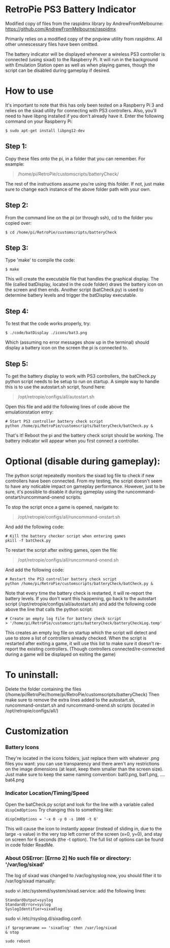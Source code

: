 # RetroPie PS3 Battery Indicator

Modified copy of files from the raspidmx library by AndrewFromMelbourne:
https://github.com/AndrewFromMelbourne/raspidmx

Primarily relies on a modified copy of the pngview utility from raspidmx. All other unnescessary files have been omitted.

The battery indicator will be displayed whenever a wireless PS3 controller is connected (using sixad) to the Raspberry Pi. It will run in the background with Emulation Station open as well as when playing games, though the script can be disabled during gameplay if desired.

# How to use
It's important to note that this has only been tested on a Raspberry Pi 3 and relies on the sixad utility for connecting with PS3 controllers. Also, you'll need to have libpng installed if you don't already have it. Enter the following command on your Raspberry Pi:
```
$ sudo apt-get install libpng12-dev
```

## Step 1:
Copy these files onto the pi, in a folder that you can remember. For example:

> /home/pi/RetroPie/customscripts/batteryCheck/

The rest of the instructions assume you're using this folder. If not, just make sure to change each instance of the above folder path with your own.

## Step 2:
From the command line on the pi (or through ssh), cd to the folder you copied over:
```
$ cd /home/pi/RetroPie/customscripts/batteryCheck
```
## Step 3:
Type 'make' to compile the code:
```
$ make
```
This will create the executable file that handles the graphical display. The file (called batDisplay, located in the code folder) draws the battery icon on the screen and then ends. Another script (batCheck.py) is used to determine battery levels and trigger the batDisplay executable.

## Step 4:
To test that the code works properly, try:
```
$ ./code/batDisplay ./icons/bat3.png
```
Which (assuming no error messages show up in the terminal) should display a battery icon on the screen the pi is connected to.

## Step 5:
To get the battery display to work with PS3 controllers, the batCheck.py python script needs to be setup to run on startup.
A simple way to handle this is to use the autostart.sh script, found here:

> /opt/retropie/configs/all/autostart.sh

Open this file and add the following lines of code above the emulationstation entry:
```
# Start PS3 controller battery check script
python /home/pi/RetroPie/customscripts/batteryCheck/batCheck.py &
```

That's it! Reboot the pi and the battery check script should be working.
The battery indicator will appear when you first connect a controller.


# Optional (disable during gameplay):
The python script repeatedly monitors the sixad log file to check if new controllers have been connected.
From my testing, the script doesn't seem to have any noticable impact on gameplay performance.
However, just to be sure, it's possible to disable it during gameplay using the runcommand-onstart/runcommand-onend scripts.

To stop the script once a game is opened, navigate to:
> /opt/retropie/configs/all/runcommand-onstart.sh

And add the following code:

```
# Kill the battery checker script when entering games
pkill -f batCheck.py
```

To restart the script after exiting games, open the file:
> /opt/retropie/configs/all/runcommand-onend.sh

And add the following code:

```
# Restart the PS3 controller battery check script
python /home/pi/RetroPie/customscripts/batteryCheck/batCheck.py &
```

Note that every time the battery check is restarted, it will re-report the battery levels. If you don't want this happening,
go back to the autostart script (/opt/retropie/configs/all/autostart.sh) and add the following code above the line
that calls the python script:
```
# Create an empty log file for battery check script
> '/home/pi/RetroPie/customscripts/batteryCheck/batteryCheckLog.temp'
```

This creates an empty log file on startup which the script will detect and use to store a list of controllers already checked.
When the script is restarted after exiting a game, it will use this list to make sure it doesn't re-report the existing controllers.
(Though controllers connected/re-connected during a game will be displayed on exiting the game)


# To uninstall:
Delete the folder containing the files (/home/pi/RetroPie//home/pi/RetroPie/customscripts/batteryCheck)
Then make sure to remove the extra lines added to the autostart.sh, runcommand-onstart.sh and runcommand-onend.sh scripts (located in /opt/retropie/configs/all/)

# Customization
### Battery Icons
They're located in the icons folders, just replace them with whatever .png files you want: you can use transparency and there aren't any restrictions on the image dimensions (at least, keep them smaller than the screen size). Just make sure to keep the same naming convention: bat0.png, bat1.png, .... bat4.png

### Indicator Location/Timing/Speed
Open the batCheck.py script and look for the line with a variable called `dispCmdOptions`
Try changing this to something like:
```
dispCmdOptions = '-x 0 -y 0 -s 1000 -t 6'
```
This will cause the icon to instantly appear (instead of sliding in, due to the large -s value) in the very top left corner of the screen (x=0, y=0), and stay on screen for 6 seconds (the -t option). The full list of options can be found in code folder ReadMe.


### About OSError: [Errno 2] No such file or directory: '/var/log/sixad'
The log of sixad was changed to /var/log/syslog now, you should filter it to /var/log/sixad manually:

sudo vi /etc/systemd/system/sixad.service:
add the following lines:
```
StandardOutput=syslog
StandardError=syslog
SyslogIdentifier=sixadlog
```

sudo vi /etc/rsyslog.d/sixadlog.conf:
```
if $programname == 'sixadlog' then /var/log/sixad
& stop
```
```
sudo reboot
```

